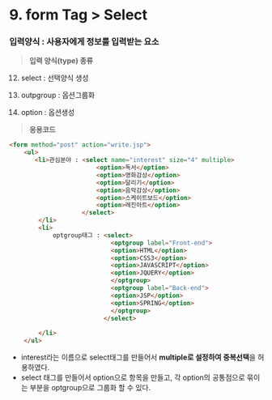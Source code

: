 # 9. form Tag > Select

### 입력양식 : 사용자에게 정보를 입력받는 요소



> **입력 양식(type) 종류**

12. select : 선택양식 생성

13. outpgroup : 옵션그룹화
14. option : 옵션생성 

> **응용코드**

```html
<form method="post" action="write.jsp">
    <ul>
       <li>관심분야 : <select name="interest" size="4" multiple>
						<option>독서</option>
						<option>영화감상</option>
						<option>달리기</option>
						<option>음악감상</option>
						<option>스케이트보드</option>
						<option>레진아트</option>
					</select>
		</li>
		<li>
			optgroup태그 : <select>
							<optgroup label="Front-end">
							<option>HTML</option>
							<option>CSS3</option>
							<option>JAVASCRIPT</option>
							<option>JQUERY</option>
							</optgroup>
							<optgroup label="Back-end">
							<option>JSP</option>
							<option>SPRING</option>
						    </optgroup>
						  </select>
		
		</li> 
    </ul>
```

* interest라는 이름으로 select태그를 만들어서 **multiple로 설정하여 중복선택**을 허용하였다. 
* select 태그를 만들어서 option으로 항목을 만들고, 각 option의 공통점으로 묶이는 부분을 optgroup으로 그룹화 할 수 있다.
